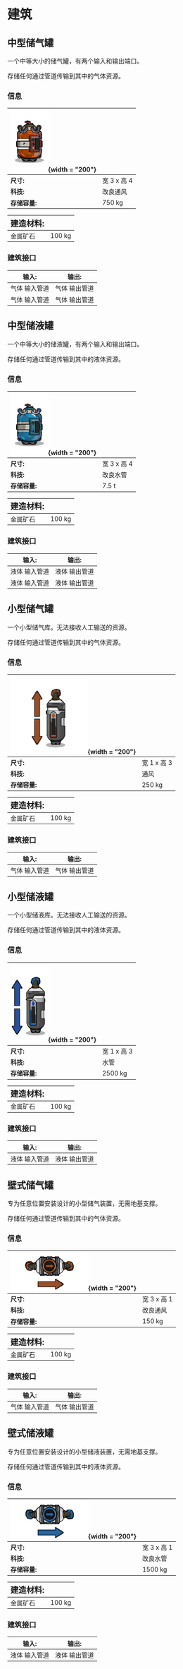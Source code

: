 # 建筑
## 中型储气罐
一个中等大小的储气罐，有两个输入和输出端口。

存储任何通过管道传输到其中的气体资源。
### 信息
| ![MedGasReservoir](/assets/images/buildings/MedGasReservoir.png){width = "200"} | |
|-|-|
|**尺寸:** | 宽 3 x 高 4|
|**科技:**| 改良通风|
|**存储容量:**| 750 kg|

|**<font size="+1">建造材料:</font>**| |
|-|-|
|金属矿石|100 kg|

### 建筑接口
|输入:|输出:|
|-|-|
|气体 输入管道|气体 输出管道|
|气体 输入管道|气体 输出管道|


## 中型储液罐
一个中等大小的储液罐，有两个输入和输出端口。

存储任何通过管道传输到其中的液体资源。
### 信息
| ![MedLiquidReservoir](/assets/images/buildings/MedLiquidReservoir.png){width = "200"} | |
|-|-|
|**尺寸:** | 宽 3 x 高 4|
|**科技:**| 改良水管|
|**存储容量:**| 7.5 t|

|**<font size="+1">建造材料:</font>**| |
|-|-|
|金属矿石|100 kg|

### 建筑接口
|输入:|输出:|
|-|-|
|液体 输入管道|液体 输出管道|
|液体 输入管道|液体 输出管道|


## 小型储气罐
一个小型储气库。无法接收人工输送的资源。

存储任何通过管道传输到其中的气体资源。
### 信息
| ![SmallGasReservoirDefault](/assets/images/buildings/SmallGasReservoirDefault.png){width = "200"} | |
|-|-|
|**尺寸:** | 宽 1 x 高 3|
|**科技:**| 通风|
|**存储容量:**| 250 kg|

|**<font size="+1">建造材料:</font>**| |
|-|-|
|金属矿石|100 kg|

### 建筑接口
|输入:|输出:|
|-|-|
|气体 输入管道|气体 输出管道|


## 小型储液罐
一个小型储液库。无法接收人工输送的资源。

存储任何通过管道传输到其中的液体资源。
### 信息
| ![SmallLiquidReservoirDefault](/assets/images/buildings/SmallLiquidReservoirDefault.png){width = "200"} | |
|-|-|
|**尺寸:** | 宽 1 x 高 3|
|**科技:**| 水管|
|**存储容量:**| 2500 kg|

|**<font size="+1">建造材料:</font>**| |
|-|-|
|金属矿石|100 kg|

### 建筑接口
|输入:|输出:|
|-|-|
|液体 输入管道|液体 输出管道|


## 壁式储气罐
专为任意位置安装设计的小型储气装置，无需地基支撑。

存储任何通过管道传输到其中的气体资源。
### 信息
| ![WallGasTank](/assets/images/buildings/WallGasTank.png){width = "200"} | |
|-|-|
|**尺寸:** | 宽 3 x 高 1|
|**科技:**| 改良通风|
|**存储容量:**| 150 kg|

|**<font size="+1">建造材料:</font>**| |
|-|-|
|金属矿石|100 kg|

### 建筑接口
|输入:|输出:|
|-|-|
|气体 输入管道|气体 输出管道|


## 壁式储液罐
专为任意位置安装设计的小型储液装置，无需地基支撑。

存储任何通过管道传输到其中的液体资源。
### 信息
| ![WallLiquidTank](/assets/images/buildings/WallLiquidTank.png){width = "200"} | |
|-|-|
|**尺寸:** | 宽 3 x 高 1|
|**科技:**| 改良水管|
|**存储容量:**| 1500 kg|

|**<font size="+1">建造材料:</font>**| |
|-|-|
|金属矿石|100 kg|

### 建筑接口
|输入:|输出:|
|-|-|
|液体 输入管道|液体 输出管道|


